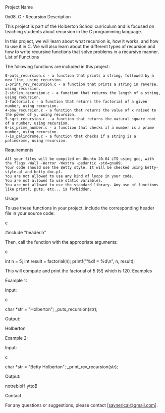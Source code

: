 Project Name

0x08. C - Recursion
Description

This project is part of the Holberton School curriculum and is focused on teaching students about recursion in the C programming language.

In this project, we will learn about what recursion is, how it works, and how to use it in C. We will also learn about the different types of recursion and how to write recursive functions that solve problems in a recursive manner.
List of Functions

The following functions are included in this project:

    0-puts_recursion.c - a function that prints a string, followed by a new line, using recursion.
    1-print_rev_recursion.c - a function that prints a string in reverse, using recursion.
    2-strlen_recursion.c - a function that returns the length of a string, using recursion.
    3-factorial.c - a function that returns the factorial of a given number, using recursion.
    4-pow_recursion.c - a function that returns the value of x raised to the power of y, using recursion.
    5-sqrt_recursion.c - a function that returns the natural square root of a number, using recursion.
    6-is_prime_number.c - a function that checks if a number is a prime number, using recursion.
    7-is_palindrome.c - a function that checks if a string is a palindrome, using recursion.

Requirements

    All your files will be compiled on Ubuntu 20.04 LTS using gcc, with the flags -Wall -Werror -Wextra -pedantic -std=gnu89.
    Your code should use the Betty style. It will be checked using betty-style.pl and betty-doc.pl.
    You are not allowed to use any kind of loops in your code.
    You are not allowed to use static variables.
    You are not allowed to use the standard library. Any use of functions like printf, puts, etc... is forbidden.

Usage

To use these functions in your project, include the corresponding header file in your source code:

c

#include "header.h"

Then, call the function with the appropriate arguments:

c

int n = 5;
int result = factorial(n);
printf("%d! = %d\n", n, result);

This will compute and print the factorial of 5 (5!) which is 120.
Examples

Example 1:

Input:

c

char *str = "Holberton";
_puts_recursion(str);

Output:

Holberton

Example 2:

Input:

c

char *str = "Betty Holberton";
_print_rev_recursion(str);

Output:

notrebloH yttoB

Contact

For any questions or suggestions, please contact [saynerical@gmail.com].
